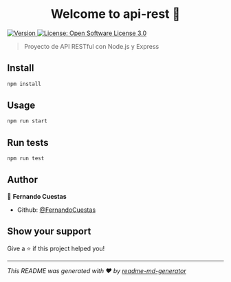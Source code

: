 <h1 align="center">Welcome to api-rest 👋</h1>
<p>
  <a href="https://www.npmjs.com/package/api-rest" target="_blank">
    <img alt="Version" src="https://img.shields.io/npm/v/api-rest.svg">
  </a>
  <a href="#" target="_blank">
    <img alt="License: Open Software License 3.0" src="https://img.shields.io/badge/License-Open Software License 3.0-yellow.svg" />
  </a>
</p>

> Proyecto de API RESTful con Node.js y Express

## Install

```sh
npm install
```

## Usage

```sh
npm run start
```

## Run tests

```sh
npm run test
```

## Author

👤 **Fernando Cuestas**

* Github: [@FernandoCuestas](https://github.com/FernandoCuestas)

## Show your support

Give a ⭐️ if this project helped you!

***
_This README was generated with ❤️ by [readme-md-generator](https://github.com/kefranabg/readme-md-generator)_